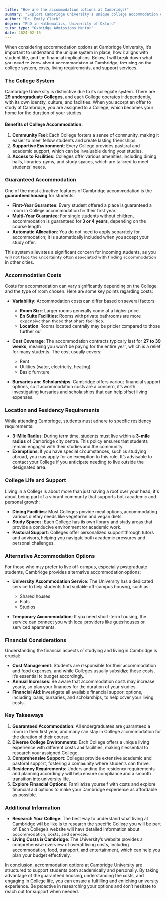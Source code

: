 ```yaml
---
title: "How are the accommodation options at Cambridge?"
summary: "Explore Cambridge University's unique college accommodation options, including costs, living requirements, and support services for students."
author: "Dr. Emily Clark"
degree: "PhD in Mathematics, University of Oxford"
tutor_type: "Oxbridge Admissions Mentor"
date: 2024-02-15
---
```


When considering accommodation options at Cambridge University, it’s important to understand the unique system in place, how it aligns with student life, and the financial implications. Below, I will break down what you need to know about accommodation at Cambridge, focusing on the college system, costs, living requirements, and support services.

### The College System

Cambridge University is distinctive due to its collegiate system. There are **29 undergraduate Colleges**, and each College operates independently, with its own identity, culture, and facilities. When you accept an offer to study at Cambridge, you are assigned to a College, which becomes your home for the duration of your studies.

#### Benefits of College Accommodation:
1. **Community Feel**: Each College fosters a sense of community, making it easier to meet fellow students and create lasting friendships.
2. **Supportive Environment**: Every College provides pastoral and academic support, which can be invaluable during your studies.
3. **Access to Facilities**: Colleges offer various amenities, including dining halls, libraries, gyms, and study spaces, which are tailored to meet students’ needs.

### Guaranteed Accommodation

One of the most attractive features of Cambridge accommodation is the **guaranteed housing** for students:

- **First-Year Guarantee**: Every student offered a place is guaranteed a room in College accommodation for their first year.
- **Multi-Year Guarantee**: For single students without children, accommodation is guaranteed for **3 or 4 years**, depending on the course length.
- **Automatic Allocation**: You do not need to apply separately for accommodation; it is automatically included when you accept your study offer.

This system alleviates a significant concern for incoming students, as you will not face the uncertainty often associated with finding accommodation in other cities.

### Accommodation Costs

Costs for accommodation can vary significantly depending on the College and the type of room chosen. Here are some key points regarding costs:

- **Variability**: Accommodation costs can differ based on several factors:
  - **Room Size**: Larger rooms generally come at a higher price.
  - **En Suite Facilities**: Rooms with private bathrooms are more expensive than those that share facilities.
  - **Location**: Rooms located centrally may be pricier compared to those further out.

- **Cost Coverage**: The accommodation contracts typically last for **27 to 39 weeks**, meaning you won’t be paying for the entire year, which is a relief for many students. The cost usually covers:
  - Rent
  - Utilities (water, electricity, heating)
  - Basic furniture

- **Bursaries and Scholarships**: Cambridge offers various financial support options, so if accommodation costs are a concern, it’s worth investigating bursaries and scholarships that can help offset living expenses.

### Location and Residency Requirements

While attending Cambridge, students must adhere to specific residency requirements:

- **3-Mile Radius**: During term time, students must live within a **3-mile radius** of Cambridge city centre. This policy ensures that students remain engaged with their studies and the community.
- **Exemptions**: If you have special circumstances, such as studying abroad, you may apply for an exemption to this rule. It's advisable to contact your College if you anticipate needing to live outside the designated area.

### College Life and Support

Living in a College is about more than just having a roof over your head; it's about being part of a vibrant community that supports both academic and personal growth:

- **Dining Facilities**: Most Colleges provide meal options, accommodating various dietary needs like vegetarian and vegan diets.
- **Study Spaces**: Each College has its own library and study areas that provide a conducive environment for academic work.
- **Pastoral Support**: Colleges offer personalized support through tutors and advisors, helping you navigate both academic pressures and personal challenges.

### Alternative Accommodation Options

For those who may prefer to live off-campus, especially postgraduate students, Cambridge provides alternative accommodation options:

- **University Accommodation Service**: The University has a dedicated service to help students find suitable off-campus housing, such as:
  - Shared houses
  - Flats
  - Studios

- **Temporary Accommodation**: If you need short-term housing, the service can connect you with local providers like guesthouses or serviced apartments.

### Financial Considerations

Understanding the financial aspects of studying and living in Cambridge is crucial:

- **Cost Management**: Students are responsible for their accommodation and food expenses, and while Colleges usually subsidize these costs, it’s essential to budget accordingly.
- **Annual Increases**: Be aware that accommodation costs may increase yearly, so plan your finances for the duration of your studies.
- **Financial Aid**: Investigate all available financial support options, including loans, bursaries, and scholarships, to help cover your living costs.

### Key Takeaways

1. **Guaranteed Accommodation**: All undergraduates are guaranteed a room in their first year, and many can stay in College accommodation for the duration of their course.
2. **Diverse College Environments**: Each College offers a unique living experience with different costs and facilities, making it essential to research your assigned College.
3. **Comprehensive Support**: Colleges provide extensive academic and pastoral support, fostering a community where students can thrive.
4. **Residency Requirements**: Understanding the residency requirements and planning accordingly will help ensure compliance and a smooth transition into university life.
5. **Explore Financial Options**: Familiarize yourself with costs and explore financial aid options to make your Cambridge experience as affordable as possible.

### Additional Information

- **Research Your College**: The best way to understand what living at Cambridge will be like is to research the specific College you will be part of. Each College’s website will have detailed information about accommodation, costs, and services.
- **Living Costs in Cambridge**: The University’s website provides a comprehensive overview of overall living costs, including accommodation, food, transport, and entertainment, which can help you plan your budget effectively.

In conclusion, accommodation options at Cambridge University are structured to support students both academically and personally. By taking advantage of the guaranteed housing, understanding the costs, and engaging in College life, you can ensure a fulfilling and enriching university experience. Be proactive in researching your options and don’t hesitate to reach out for support when needed.
    